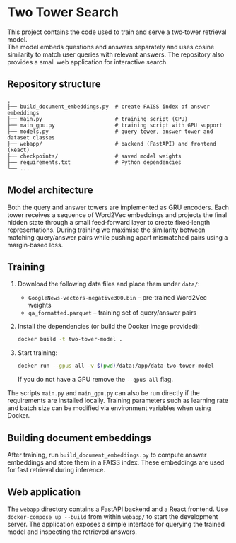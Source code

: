 # Two Tower Search

This project contains the code used to train and serve a two‑tower retrieval model.  
The model embeds questions and answers separately and uses cosine similarity to match
user queries with relevant answers.  The repository also provides a small web
application for interactive search.

## Repository structure

```
.
├── build_document_embeddings.py  # create FAISS index of answer embeddings
├── main.py                       # training script (CPU)
├── main_gpu.py                   # training script with GPU support
├── models.py                     # query tower, answer tower and dataset classes
├── webapp/                       # backend (FastAPI) and frontend (React)
├── checkpoints/                  # saved model weights
├── requirements.txt              # Python dependencies
└── ...
```

## Model architecture

Both the query and answer towers are implemented as GRU encoders.  Each tower
receives a sequence of Word2Vec embeddings and projects the final hidden state
through a small feed‑forward layer to create fixed‑length representations.
During training we maximise the similarity between matching query/answer pairs
while pushing apart mismatched pairs using a margin‑based loss.

## Training

1. Download the following data files and place them under `data/`:
   - `GoogleNews-vectors-negative300.bin` &ndash; pre‑trained Word2Vec weights
   - `qa_formatted.parquet` &ndash; training set of query/answer pairs

2. Install the dependencies (or build the Docker image provided):
   ```bash
   docker build -t two-tower-model .
   ```

3. Start training:
   ```bash
   docker run --gpus all -v $(pwd)/data:/app/data two-tower-model
   ```
   If you do not have a GPU remove the `--gpus all` flag.

The scripts `main.py` and `main_gpu.py` can also be run directly if the
requirements are installed locally.  Training parameters such as learning rate
and batch size can be modified via environment variables when using Docker.

## Building document embeddings

After training, run `build_document_embeddings.py` to compute answer embeddings
and store them in a FAISS index.  These embeddings are used for fast retrieval
during inference.

## Web application

The `webapp` directory contains a FastAPI backend and a React frontend.  Use
`docker-compose up --build` from within `webapp/` to start the development
server.  The application exposes a simple interface for querying the trained
model and inspecting the retrieved answers.
